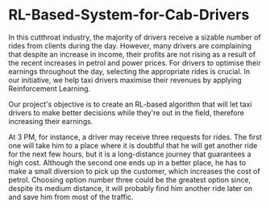 # RL-Based-System-for-Cab-Drivers

In this cutthroat industry, the majority of drivers receive a sizable number of rides from clients during the day. However, many drivers are complaining that despite an increase in income, their profits are not rising as a result of the recent increases in petrol and power prices. For drivers to optimise their earnings throughout the day, selecting the appropriate rides is crucial. In our initiative, we help taxi drivers maximise their revenues by applying Reinforcement Learning.

Our project's objective is to create an RL-based algorithm that will let taxi drivers to make better decisions while they're out in the field, therefore increasing their earnings.

At 3 PM, for instance, a driver may receive three requests for rides. The first one will take him to a place where it is doubtful that he will get another ride for the next few hours, but it is a long-distance journey that guarantees a high cost. Although the second one ends up in a better place, he has to make a small diversion to pick up the customer, which increases the cost of petrol. Choosing option number three could be the greatest option since, despite its medium distance, it will probably find him another ride later on and save him from most of the traffic.
